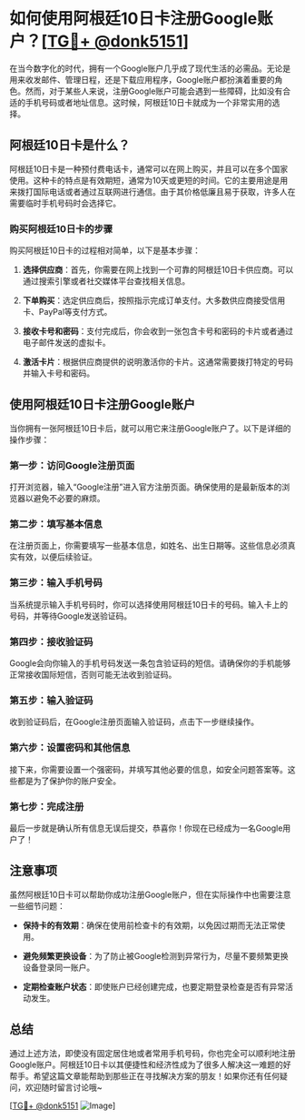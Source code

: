# 如何使用阿根廷10日卡注册Google账户？[[TG💪+ @donk5151](https://t.me/s/donk5151)]

在当今数字化的时代，拥有一个Google账户几乎成了现代生活的必需品。无论是用来收发邮件、管理日程，还是下载应用程序，Google账户都扮演着重要的角色。然而，对于某些人来说，注册Google账户可能会遇到一些障碍，比如没有合适的手机号码或者地址信息。这时候，阿根廷10日卡就成为一个非常实用的选择。

## 阿根廷10日卡是什么？

阿根廷10日卡是一种预付费电话卡，通常可以在网上购买，并且可以在多个国家使用。这种卡的特点是有效期短，通常为10天或更短的时间。它的主要用途是用来拨打国际电话或者通过互联网进行通信。由于其价格低廉且易于获取，许多人在需要临时手机号码时会选择它。

### 购买阿根廷10日卡的步骤

购买阿根廷10日卡的过程相对简单，以下是基本步骤：

1. **选择供应商**：首先，你需要在网上找到一个可靠的阿根廷10日卡供应商。可以通过搜索引擎或者社交媒体平台查找相关信息。
   
2. **下单购买**：选定供应商后，按照指示完成订单支付。大多数供应商接受信用卡、PayPal等支付方式。

3. **接收卡号和密码**：支付完成后，你会收到一张包含卡号和密码的卡片或者通过电子邮件发送的虚拟卡。

4. **激活卡片**：根据供应商提供的说明激活你的卡片。这通常需要拨打特定的号码并输入卡号和密码。

## 使用阿根廷10日卡注册Google账户

当你拥有一张阿根廷10日卡后，就可以用它来注册Google账户了。以下是详细的操作步骤：

### 第一步：访问Google注册页面

打开浏览器，输入“Google注册”进入官方注册页面。确保使用的是最新版本的浏览器以避免不必要的麻烦。

### 第二步：填写基本信息

在注册页面上，你需要填写一些基本信息，如姓名、出生日期等。这些信息必须真实有效，以便后续验证。

### 第三步：输入手机号码

当系统提示输入手机号码时，你可以选择使用阿根廷10日卡的号码。输入卡上的号码，并等待Google发送验证码。

### 第四步：接收验证码

Google会向你输入的手机号码发送一条包含验证码的短信。请确保你的手机能够正常接收国际短信，否则可能无法收到验证码。

### 第五步：输入验证码

收到验证码后，在Google注册页面输入验证码，点击下一步继续操作。

### 第六步：设置密码和其他信息

接下来，你需要设置一个强密码，并填写其他必要的信息，如安全问题答案等。这些都是为了保护你的账户安全。

### 第七步：完成注册

最后一步就是确认所有信息无误后提交，恭喜你！你现在已经成为一名Google用户了！

## 注意事项

虽然阿根廷10日卡可以帮助你成功注册Google账户，但在实际操作中也需要注意一些细节问题：

- **保持卡的有效期**：确保在使用前检查卡的有效期，以免因过期而无法正常使用。
  
- **避免频繁更换设备**：为了防止被Google检测到异常行为，尽量不要频繁更换设备登录同一账户。

- **定期检查账户状态**：即使账户已经创建完成，也要定期登录检查是否有异常活动发生。

## 总结

通过上述方法，即使没有固定居住地或者常用手机号码，你也完全可以顺利地注册Google账户。阿根廷10日卡以其便捷性和经济性成为了很多人解决这一难题的好帮手。希望这篇文章能帮助到那些正在寻找解决方案的朋友！如果你还有任何疑问，欢迎随时留言讨论哦~

[[TG💪+ @donk5151](https://t.me/s/donk5151) ![Image](https://i.postimg.cc/rwNCRYN7/Snipaste-2025-04-30-17-27-05.png)]